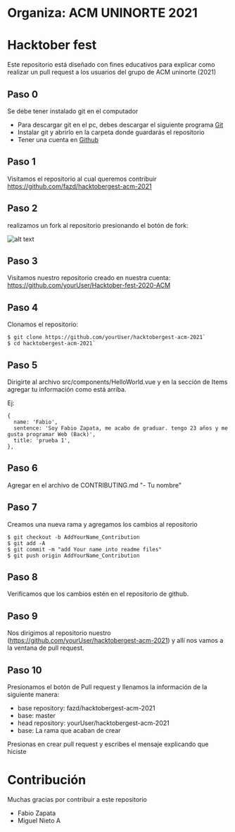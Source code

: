 # Organiza: ACM UNINORTE 2021

# Hacktober fest

Este repositorio está diseñado con fines educativos para explicar como realizar un pull request a los usuarios del grupo de ACM uninorte (2021)

## Paso 0

Se debe tener instalado git en el computador

- Para descargar git en el pc, debes descargar el siguiente programa [Git](https://git-scm.com/downloads)
- Instalar git y abrirlo en la carpeta donde guardarás el repositorio
- Tener una cuenta en [Github](htpps://www.github.com)

## Paso 1

Visitamos el repositorio al cual queremos contribuir
https://github.com/fazd/hacktobergest-acm-2021

## Paso 2

realizamos un fork al repositorio presionando el botón de fork:

![alt text](https://raw.githubusercontent.com/fazd/Hacktober-fest-2020-ACM/master/guide-files/fork.PNG "Fork")

## Paso 3

Visitamos nuestro repositorio creado en nuestra cuenta:
https://github.com/yourUser/Hacktober-fest-2020-ACM

## Paso 4

Clonamos el repositorio:

```ssh
$ git clone https://github.com/yourUser/hacktobergest-acm-2021`
$ cd hacktobergest-acm-2021`
```

## Paso 5
Dirigirte al archivo src/components/HelloWorld.vue y en la sección de Items agregar tu información como está arriba.

Ej:

```ssh
{
  name: 'Fabio',
  sentence: 'Soy Fabio Zapata, me acabo de graduar. tengo 23 años y me gusta programar Web (Back)',
  title: 'prueba 1',
},
```

## Paso 6
Agregar en el archivo de CONTRIBUTING.md
"- Tu nombre"

## Paso 7

Creamos una nueva rama y agregamos los cambios al repositorio

```ssh
$ git checkout -b AddYourName_Contribution
$ git add -A
$ git commit -m "add Your name into readme files"
$ git push origin AddYourName_Contribution
```

## Paso 8

Verificamos que los cambios estén en el repositorio de github.

## Paso 9

Nos dirigimos al repositorio nuestro (https://github.com/yourUser/hacktobergest-acm-2021) y allí nos vamos a la ventana de pull request.

## Paso 10

Presionamos el botón de Pull request y llenamos la información de la siguiente manera:

- base repository: fazd/hacktobergest-acm-2021
- base: master
- head repository: yourUser/hacktobergest-acm-2021
- base: La rama que acaban de crear

Presionas en crear pull request y escribes el mensaje explicando que hiciste

# Contribución

Muchas gracias por contribuir a este repositorio

- Fabio Zapata
- Miguel Nieto A
